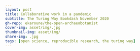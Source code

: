 ```yaml
---
layout: post
title: Collaborative work in a pandemic 
subtitle: The Turing Way Bookdash November 2020
gh-repo: ekaroune/the-open-archaeobotanist
cover-img: asset/img/.jpg
thumbnail-img: asset/img/
share-img: .jpg
tags: [open science, reproducible research, the turing way]
---
```


